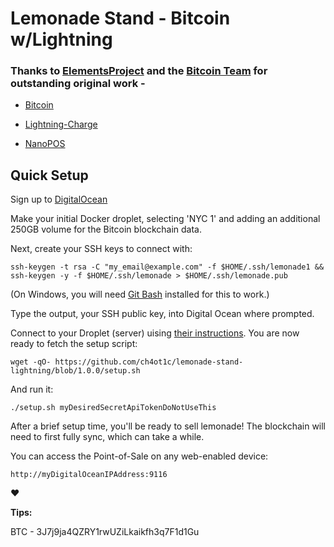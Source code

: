# Lemonade Stand - Bitcoin w/Lightning

### Thanks to [ElementsProject](https://github.com/ElementsProject) and the [Bitcoin Team](https://github.com/bitcoin) for outstanding original work -

- [Bitcoin](https://github.com/bitcoin/bitcoin)

- [Lightning-Charge](https://github.com/ElementsProject/lightning-charge)

- [NanoPOS](https://github.com/ElementsProject/nanopos)

## Quick Setup

Sign up to [DigitalOcean](https://www.digitalocean.com/products/one-click-apps/docker/)

Make your initial Docker droplet, selecting 'NYC 1' and adding an additional 250GB volume for the Bitcoin blockchain data.

Next, create your SSH keys to connect with:

`ssh-keygen -t rsa -C "my_email@example.com" -f $HOME/.ssh/lemonade1 && ssh-keygen -y -f $HOME/.ssh/lemonade > $HOME/.ssh/lemonade.pub`

(On Windows, you will need [Git Bash](https://git-scm.com/download/win) installed for this to work.)

Type the output, your SSH public key, into Digital Ocean where prompted.

Connect to your Droplet (server) uising [their instructions](https://www.digitalocean.com/community/tutorials/how-to-connect-to-your-droplet-with-ssh). You are now ready to fetch the setup script:

`wget -qO- https://github.com/ch4ot1c/lemonade-stand-lightning/blob/1.0.0/setup.sh`

And run it:

`./setup.sh myDesiredSecretApiTokenDoNotUseThis`

After a brief setup time, you'll be ready to sell lemonade! The blockchain will need to first fully sync, which can take a while.

You can access the Point-of-Sale on any web-enabled device:

`http://myDigitalOceanIPAddress:9116`


:heart:


**Tips:**

BTC - 3J7j9ja4QZRY1rwUZiLkaikfh3q7F1d1Gu

